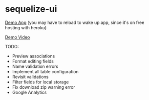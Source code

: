 # sequelize-ui

[Demo App](http://sequelizeui.herokuapp.com/) (you may have to reload to wake up app, since it's on free hosting with heroku)

[Demo Video](https://www.youtube.com/watch?v=aHT6S81YvwE)

TODO:
- Preview associations
- Format editing fields
- Name validation errors
- Implement all table configuration
- Revisit validations
- Filter fields for local storage
- Fix download zip warning error
- Google Analytics
